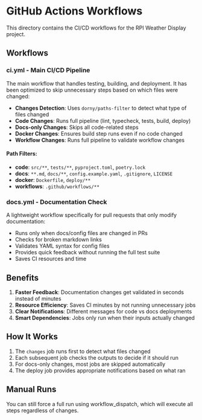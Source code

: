 # GitHub Actions Workflows

This directory contains the CI/CD workflows for the RPI Weather Display project.

## Workflows

### ci.yml - Main CI/CD Pipeline
The main workflow that handles testing, building, and deployment. It has been optimized to skip unnecessary steps based on which files were changed:

- **Changes Detection**: Uses `dorny/paths-filter` to detect what type of files changed
- **Code Changes**: Runs full pipeline (lint, typecheck, tests, build, deploy)
- **Docs-only Changes**: Skips all code-related steps
- **Docker Changes**: Ensures build step runs even if no code changed
- **Workflow Changes**: Runs full pipeline to validate workflow changes

#### Path Filters:
- **code**: `src/**`, `tests/**`, `pyproject.toml`, `poetry.lock`
- **docs**: `**.md`, `docs/**`, `config.example.yaml`, `.gitignore`, `LICENSE`
- **docker**: `Dockerfile`, `deploy/**`
- **workflows**: `.github/workflows/**`

### docs.yml - Documentation Check
A lightweight workflow specifically for pull requests that only modify documentation:

- Runs only when docs/config files are changed in PRs
- Checks for broken markdown links
- Validates YAML syntax for config files
- Provides quick feedback without running the full test suite
- Saves CI resources and time

## Benefits

1. **Faster Feedback**: Documentation changes get validated in seconds instead of minutes
2. **Resource Efficiency**: Saves CI minutes by not running unnecessary jobs
3. **Clear Notifications**: Different messages for code vs docs deployments
4. **Smart Dependencies**: Jobs only run when their inputs actually changed

## How It Works

1. The `changes` job runs first to detect what files changed
2. Each subsequent job checks the outputs to decide if it should run
3. For docs-only changes, most jobs are skipped automatically
4. The deploy job provides appropriate notifications based on what ran

## Manual Runs

You can still force a full run using workflow_dispatch, which will execute all steps regardless of changes.